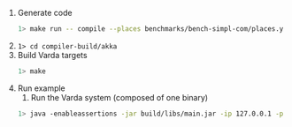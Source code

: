 
1. Generate code
    ```bash
    1> make run -- compile --places benchmarks/bench-simpl-com/places.yml --targets benchmarks/bench-simpl-com/targets.yml --filename benchmarks/bench-simpl-com/bench.spec --impl benchmarks/bench-simpl-com/bench.impl --provenance 0
    ```
1. ```1> cd compiler-build/akka```
1. Build Varda targets
    ```bash
    1> make
    ```
1. Run example
    1. Run the Varda system (composed of one binary)
    ```bash
    1> java -enableassertions -jar build/libs/main.jar -ip 127.0.0.1 -p 25520 -s akka://systemProject_name@127.0.0.1:25520 -l 8080 -vp placeB 
    ```